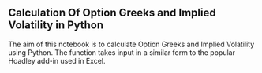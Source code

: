 ## **Calculation Of Option Greeks and Implied Volatility in Python**

The aim of this notebook is to calculate Option Greeks and Implied Volatility using Python. The function takes input in a similar form to the popular Hoadley add-in used in Excel.
